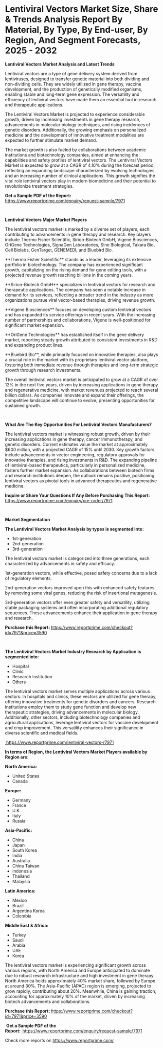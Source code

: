 <p><h1>Lentiviral Vectors Market Size, Share & Trends Analysis Report By Material, By Type, By End-user, By Region, And Segment Forecasts, 2025 - 2032</h1></p><p><strong>Lentiviral Vectors Market Analysis and Latest Trends</strong></p>
<p><p>Lentiviral vectors are a type of gene delivery system derived from lentiviruses, designed to transfer genetic material into both dividing and non-dividing cells. They are widely utilized in gene therapy, vaccine development, and the production of genetically modified organisms, enabling stable and long-term gene expression. The versatility and efficiency of lentiviral vectors have made them an essential tool in research and therapeutic applications.</p><p>The Lentiviral Vectors Market is projected to experience considerable growth, driven by increasing investments in gene therapy research, advancements in molecular biology techniques, and rising incidences of genetic disorders. Additionally, the growing emphasis on personalized medicine and the development of innovative treatment modalities are expected to further stimulate market demand. </p><p>The market growth is also fueled by collaborations between academic institutions and biotechnology companies, aimed at enhancing the capabilities and safety profiles of lentiviral vectors. The Lentiviral Vectors Market is expected to grow at a CAGR of 4.10% during the forecast period, reflecting an expanding landscape characterized by evolving technologies and an increasing number of clinical applications. This growth signifies the vital role lentiviral vectors play in modern biomedicine and their potential to revolutionize treatment strategies.</p></p>
<p><strong>Get a Sample PDF of the Report:&nbsp;</strong> <a href="https://www.reportprime.com/enquiry/request-sample/7971?utm_campaign=2735&utm_medium=2&utm_source=Github&utm_content=ia&utm_term=19032025&utm_id=lentiviral-vectors">https://www.reportprime.com/enquiry/request-sample/7971</a></p>
<p>&nbsp;</p>
<p><strong>Lentiviral Vectors Major Market Players</strong></p>
<p><p>The lentiviral vectors market is marked by a diverse set of players, each contributing to advancements in gene therapy and research. Key players include Thermo Fisher Scientific, Sirion-Biotech GmbH, Vigene Biosciences, OriGene Technologies, SignaGen Laboratories, Sino Biological, Takara Bio, Cell Biolabs, GenTarget, GENEMEDI, and Bluebird Bio.</p><p>**Thermo Fisher Scientific** stands as a leader, leveraging its extensive portfolio in biotechnology. The company has experienced significant growth, capitalizing on the rising demand for gene editing tools, with a projected revenue growth reaching billions in the coming years.</p><p>**Sirion-Biotech GmbH** specializes in lentiviral vectors for research and therapeutic applications. The company has seen a notable increase in demand for its services, reflecting a broader trend in the industry as more organizations pursue viral vector-based therapies, driving revenue growth.</p><p>**Vigene Biosciences** focuses on developing custom lentiviral vectors and has expanded its service offerings in recent years. With the increasing number of partnerships and collaborations, Vigene is well-positioned for significant market expansion.</p><p>**OriGene Technologies** has established itself in the gene delivery market, reporting steady growth attributed to consistent investments in R&D and expanding product lines.</p><p>**Bluebird Bio**, while primarily focused on innovative therapies, also plays a crucial role in the market with its proprietary lentiviral vector platform, fostering both immediate revenue through therapies and long-term strategic growth through research investments.</p><p>The overall lentiviral vectors market is anticipated to grow at a CAGR of over 12% in the next five years, driven by increasing applications in gene therapy and regenerative medicine, with market revenues projected to reach several billion dollars. As companies innovate and expand their offerings, the competitive landscape will continue to evolve, presenting opportunities for sustained growth.</p></p>
<p>&nbsp;</p>
<p><strong>What Are The Key Opportunities For Lentiviral Vectors Manufacturers?</strong></p>
<p><p>The lentiviral vectors market is witnessing robust growth, driven by their increasing applications in gene therapy, cancer immunotherapy, and genetic disorders. Current estimates value the market at approximately $600 million, with a projected CAGR of 15% until 2030. Key growth factors include advancements in vector engineering, regulatory approvals for innovative therapies, and rising investments in R&D. The expanding pipeline of lentiviral-based therapeutics, particularly in personalized medicine, fosters further market expansion. As collaborations between biotech firms and research institutions deepen, the outlook remains positive, positioning lentiviral vectors as pivotal tools in advanced therapeutics and regenerative medicine.</p></p>
<p><strong>Inquire or Share Your Questions If Any Before Purchasing This Report:</strong> <a href="https://www.reportprime.com/enquiry/pre-order/7971?utm_campaign=2735&utm_medium=2&utm_source=Github&utm_content=ia&utm_term=19032025&utm_id=lentiviral-vectors">https://www.reportprime.com/enquiry/pre-order/7971</a></p>
<p>&nbsp;</p>
<p><strong>Market Segmentation</strong></p>
<p><strong>The Lentiviral Vectors Market Analysis by types is segmented into:</strong></p>
<p><ul><li>1st-generation</li><li>2nd-generation</li><li>3rd-generation</li></ul></p>
<p><p>The lentiviral vectors market is categorized into three generations, each characterized by advancements in safety and efficacy. </p><p>1st-generation vectors, while effective, posed safety concerns due to a lack of regulatory elements. </p><p>2nd-generation vectors improved upon this with enhanced safety features by removing some viral genes, reducing the risk of insertional mutagenesis. </p><p>3rd-generation vectors offer even greater safety and versatility, utilizing stable packaging systems and often incorporating additional regulatory sequences. These advancements enhance their application in gene therapy and research.</p></p>
<p><strong>Purchase this Report:&nbsp;</strong><a href="https://www.reportprime.com/checkout?id=7971&price=3590&utm_campaign=2735&utm_medium=2&utm_source=Github&utm_content=ia&utm_term=19032025&utm_id=lentiviral-vectors">https://www.reportprime.com/checkout?id=7971&price=3590</a></p>
<p>&nbsp;</p>
<p><strong>The Lentiviral Vectors Market Industry Research by Application is segmented into:</strong></p>
<p><ul><li>Hospital</li><li>Clinic</li><li>Research Institution</li><li>Others</li></ul></p>
<p><p>The lentiviral vectors market serves multiple applications across various sectors. In hospitals and clinics, these vectors are utilized for gene therapy, offering innovative treatments for genetic disorders and cancers. Research institutions employ them to study gene function and develop new therapeutic strategies, driving advancements in molecular biology. Additionally, other sectors, including biotechnology companies and agricultural applications, leverage lentiviral vectors for vaccine development and crop improvement. This versatility enhances their significance in diverse scientific and medical fields.</p></p>
<p><a href="https://www.reportprime.com/lentiviral-vectors-r7971?utm_campaign=2735&utm_medium=2&utm_source=Github&utm_content=ia&utm_term=19032025&utm_id=lentiviral-vectors">&nbsp;https://www.reportprime.com/lentiviral-vectors-r7971</a></p>
<p><strong>In terms of Region, the Lentiviral Vectors Market Players available by Region are:</strong></p>
<p>
    <p> <strong> North America: </strong>
        <ul>
            <li>United States</li>
            <li>Canada</li>
        </ul>
        </p> 
    <p> <strong> Europe: </strong>
        <ul>
            <li>Germany</li>
            <li>France</li>
            <li>U.K.</li>
            <li>Italy</li>
            <li>Russia</li>
        </ul>
        </p> 
    <p> <strong> Asia-Pacific: </strong>
        <ul>
            <li>China</li>
            <li>Japan</li>
            <li>South Korea</li>
            <li>India</li>
            <li>Australia</li>
            <li>China Taiwan</li>
            <li>Indonesia</li>
            <li>Thailand</li>
            <li>Malaysia</li>
        </ul>
        </p> 
    <p> <strong> Latin America: </strong>
        <ul>
            <li>Mexico</li>
            <li>Brazil</li>
            <li>Argentina Korea</li>
            <li>Colombia</li>
        </ul>
        </p> 
    <p> <strong> Middle East & Africa: </strong>
        <ul>
            <li>Turkey</li>
            <li>Saudi</li>
            <li>Arabia</li>
            <li>UAE</li>
            <li>Korea</li>
        </ul>
    </p>
    </p>
<p><p>The lentiviral vectors market is experiencing significant growth across various regions, with North America and Europe anticipated to dominate due to robust research infrastructure and high investment in gene therapy. North America holds approximately 40% market share, followed by Europe at around 30%. The Asia-Pacific (APAC) region is emerging, projected to grow rapidly, contributing about 20%. Meanwhile, China is gaining traction, accounting for approximately 10% of the market, driven by increasing biotech advancements and collaborations.</p></p>
<p><strong>Purchase this Report: </strong><a href="https://www.reportprime.com/checkout?id=7971&price=3590&utm_campaign=2735&utm_medium=2&utm_source=Github&utm_content=ia&utm_term=19032025&utm_id=lentiviral-vectors">https://www.reportprime.com/checkout?id=7971&price=3590</a></p>
<p>&nbsp;<strong>Get a Sample PDF of the Report:&nbsp;&nbsp;</strong><a href="https://www.reportprime.com/enquiry/request-sample/7971?utm_campaign=2735&utm_medium=2&utm_source=Github&utm_content=ia&utm_term=19032025&utm_id=lentiviral-vectors">https://www.reportprime.com/enquiry/request-sample/7971</a></p>
<p><strong></strong></p>
<p>Check more reports on <a href="https://www.reportprime.com/?utm_campaign=2735&utm_medium=2&utm_source=Github&utm_content=ia&utm_term=19032025&utm_id=lentiviral-vectors">https://www.reportprime.com/</a></p>